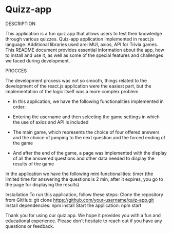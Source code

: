 # Quizz-app

DESCRIPTION

This application is a fun quiz app that allows users to test their knowledge through various quizzes.
Quiz-app application implemented in react.js language. Additional libraries used are: MUI, axios, API for Trivia games.
This README document provides essential information about the app, how to install and use it, as well as some of the
special features and challenges we faced during development.

PROCCES

The development process was not so smooth, things related to the development of the react.js application were the
easiest part, but the implementation of the logic itself was a more complex problem.

- In this application, we have the following functionalities implemented in order:

- Entering the username and then selecting the game settings in which the use of axios and API is included

- The main game, which represents the choice of four offered answers and the choice of jumping to the next 
question and the forced ending of the game

- And after the end of the game, a page was implemented with the display of all the answered questions and
other data needed to display the results of the game


In the application we have the following mini functionalities:
timer (the limited time for answering the questions is 2 min, after it expires, you go to the page for
displaying the results)


Installation
To run this application, follow these steps:
Clone the repository from GitHub:
git clone https://github.com/your-username/quiz-app.git
Install dependencies:
npm install
Start the application:
npm start



Thank you for using our quiz app. We hope it provides you with a fun and educational experience. Please don't hesitate to reach out if you have any questions or feedback.


